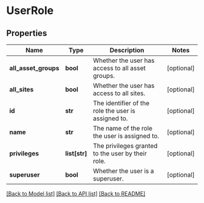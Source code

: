 # UserRole

## Properties
Name | Type | Description | Notes
------------ | ------------- | ------------- | -------------
**all_asset_groups** | **bool** | Whether the user has access to all asset groups. | [optional] 
**all_sites** | **bool** | Whether the user has access to all sites. | [optional] 
**id** | **str** | The identifier of the role the user is assigned to. | [optional] 
**name** | **str** | The name of the role the user is assigned to. | [optional] 
**privileges** | **list[str]** | The privileges granted to the user by their role. | [optional] 
**superuser** | **bool** | Whether the user is a superuser. | [optional] 

[[Back to Model list]](../README.md#documentation-for-models) [[Back to API list]](../README.md#documentation-for-api-endpoints) [[Back to README]](../README.md)

